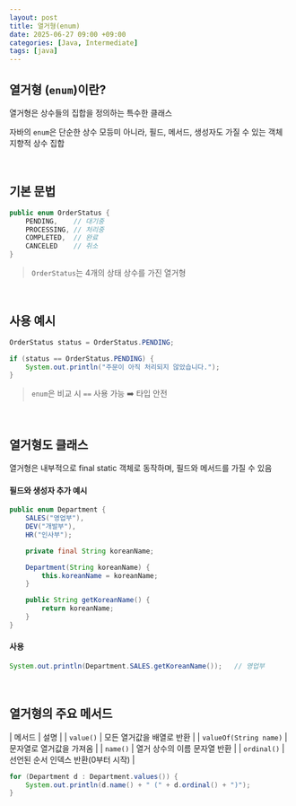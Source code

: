 ```yaml
---
layout: post
title: 열거형(enum)
date: 2025-06-27 09:00 +09:00
categories: [Java, Intermediate]
tags: [java]
---
```


## 열거형 (`enum`)이란?

열거형은 상수들의 집합을 정의하는 특수한 클래스

자바의 `enum`은 단순한 상수 모등미 아니라, 필드, 메서드, 생성자도 가질 수 있는 객체 지향적 상수 집합


<br>

## 기본 문법

```java
public enum OrderStatus {
    PENDING,    // 대기중
    PROCESSING, // 처리중
    COMPLETED,  // 완료
    CANCELED    // 취소    
}
```

> `OrderStatus`는 4개의 상태 상수를 가진 열거형

<br>

## 사용 예시

```java
OrderStatus status = OrderStatus.PENDING;

if (status == OrderStatus.PENDING) {
    System.out.println("주문이 아직 처리되지 않았습니다.");
}
```

> `enum`은 비교 시 `==` 사용 가능 ➡️ 타입 안전

<br>

## 열거형도 클래스

열거형은 내부적으로 final static 객체로 동작하며, 필드와 메서드를 가질 수 있음

#### 필드와 생성자 추가 예시

```java
public enum Department {
    SALES("영업부"),
    DEV("개발부"),
    HR("인사부");

    private final String koreanName;

    Department(String koreanName) {
        this.koreanName = koreanName;
    }

    public String getKoreanName() {
        return koreanName;
    }
}
```

#### 사용

```java
System.out.println(Department.SALES.getKoreanName());   // 영업부
```

<br>

## 열거형의 주요 메서드

| 메서드 | 설명 |
| `value()` | 모든 열거값을 배열로 반환 |
| `valueOf(String name)` | 문자열로 열거값을 가져옴 |
| `name()` | 열거 상수의 이름 문자열 반환 |
| `ordinal()` | 선언된 순서 인덱스 반환(0부터 시작) |


```java
for (Department d : Department.values()) {
    System.out.println(d.name() + " (" + d.ordinal() + ")");
}
```

<br>

##